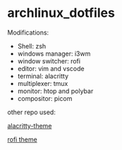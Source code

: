 # archlinux_dotfiles

Modifications:

- Shell: zsh
- windows manager: i3wm
- window switcher: rofi
- editor: vim and vscode
- terminal: alacritty
- multiplexer: tmux
- monitor: htop and polybar
- compositor: picom

other repo used:

[alacritty-theme](https://github.com/alacritty/alacritty-theme)

[rofi theme](https://github.com/adi1090x/rofi)
